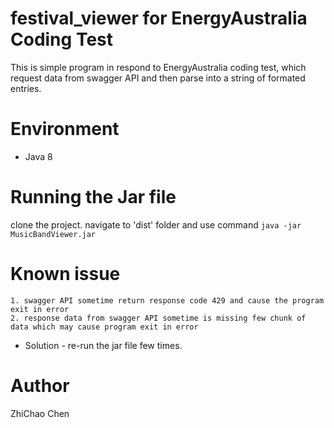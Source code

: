 # festival_viewer for EnergyAustralia Coding Test
This is simple program in respond to EnergyAustralia coding test, which request data from swagger API and then parse into a string of formated entries.

# Environment
- Java 8

# Running the Jar file
clone the project. navigate to 'dist' folder and use command ```java -jar MusicBandViewer.jar```

# Known issue
    1. swagger API sometime return response code 429 and cause the program exit in error
    2. response data from swagger API sometime is missing few chunk of data which may cause program exit in error

- Solution - re-run the jar file few times.


# Author
ZhiChao Chen